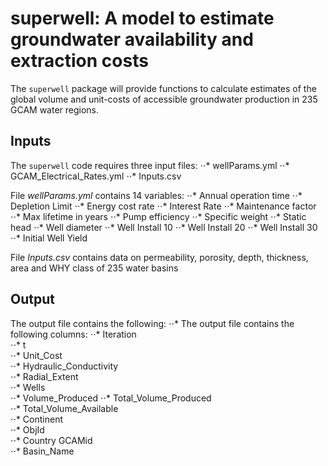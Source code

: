 # superwell: A model to estimate groundwater availability and extraction costs

The `superwell` package will provide functions to calculate estimates of the global volume and unit-costs of accessible groundwater production in 235 GCAM water regions. 

## Inputs
The `superwell` code requires three input files: 
⋅⋅* wellParams.yml
⋅⋅* GCAM_Electrical_Rates.yml
⋅⋅* Inputs.csv

File *wellParams.yml* contains 14 variables: 
⋅⋅* Annual operation time 
⋅⋅* Depletion Limit 
⋅⋅* Energy cost rate
⋅⋅* Interest Rate
⋅⋅* Maintenance factor
⋅⋅* Max lifetime in years
⋅⋅* Pump efficiency
⋅⋅* Specific weight
⋅⋅* Static head
⋅⋅* Well diameter
⋅⋅* Well Install 10
⋅⋅* Well Install 20
⋅⋅* Well Install 30
⋅⋅* Initial Well Yield

File *Inputs.csv* contains data on permeability, porosity, depth, thickness, area and WHY class of 235 water basins 

## Output 
The output file contains the following: 
⋅⋅* The output file contains the following columns: 
⋅⋅* Iteration	
⋅⋅* t	
⋅⋅* Unit_Cost	
⋅⋅* Hydraulic_Conductivity	
⋅⋅* Radial_Extent	
⋅⋅* Wells	
⋅⋅* Volume_Produced	
⋅⋅* Total_Volume_Produced	
⋅⋅* Total_Volume_Available	
⋅⋅* Continent	
⋅⋅* ObjId	
⋅⋅* Country	GCAMid	
⋅⋅* Basin_Name

